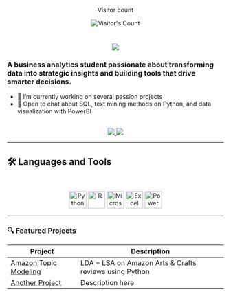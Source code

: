 <div align="center"> 
  <p>Visitor count</p>

  <img src="https://profile-counter.glitch.me/{imcwu}/count.svg" alt="Visitor's Count" />
</div>

<h1 align="center">
    <img src="https://readme-typing-svg.herokuapp.com/?font=Lora&size=48&center=true&vCenter=true&width=500&height=70&color=D0417E&duration=4000&lines=Hi+There!+👋;+I'm+Christine+Wu!;" />
</h1>

### A business analytics student passionate about transforming data into strategic insights and building tools that drive smarter decisions.

- 🌱 I’m currently working on several passion projects
- 💬 Open to chat about SQL, text mining methods on Python, and data visualization with PowerBI

<br>

<div align="center">
  <a href="imcwu0928@gmail.com">
    <img src="https://img.shields.io/badge/Gmail-333333?style=for-the-badge&logo=gmail&logoColor=red" />
  </a>
  <a href="https://linkedin.com/in/christine-wu0928" target="_blank">
    <img src="https://img.shields.io/badge/LinkedIn-0077B5?style=for-the-badge&logo=linkedin&logoColor=white" target="_blank" />
  </a>
</div>

<hr>

## 🛠️ Languages and Tools

<br>

<p align="center">
  <img src="https://cdn.jsdelivr.net/gh/devicons/devicon/icons/python/python-original.svg" alt="Python" width="40" height="40"/>
  <img src="https://cdn.jsdelivr.net/gh/devicons/devicon/icons/r/r-original.svg" alt="R" width="40" height="40"/>
  <img src="https://cdn.jsdelivr.net/gh/devicons/devicon/icons/microsoftsqlserver/microsoftsqlserver-plain.svg" alt="Microsoft Access" width="40" height="40"/>
   <img src="https://www.svgrepo.com/show/373589/excel.svg" alt="Excel" width="40" height="40"/>
  <img src="https://upload.wikimedia.org/wikipedia/commons/c/cf/New_Power_BI_Logo.svg" alt="Power BI" width="40" height="40"/>
</p>

<hr>

### 🔍 Featured Projects

| Project | Description |
|--------|-------------|
| [Amazon Topic Modeling](https://github.com/imcwu/amazon-arts-crafts-reviews-topic-modeling-python/tree/main) | LDA + LSA on Amazon Arts & Crafts reviews using Python |
| [Another Project](https://github.com/imcwu/other-project) | Description here |
